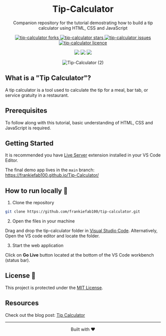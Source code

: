 <div align="center">
 <h1>Tip-Calculator</h1>
 <p>Companion repository for the tutorial demostrating how to build a tip calculator using HTML, CSS and JavaScript</p>

<p align="center">
<a href="https://github.com/frankiefab100/tip-calculator/fork" target="blank">
<img src="https://img.shields.io/github/forks/frankiefab100/tip-calculator?style=flat-square" alt="tip-calculator forks"/>
</a>
<a href="https://github.com/frankiefab100/tip-calculator/stargazers" target="blank">
<img src="https://img.shields.io/github/stars/frankiefab100/tip-calculator?style=flat-square" alt="tip-calculator stars"/>
</a>
<a href="https://github.com/frankiefab100/tip-calculator/issues" target="blank">
<img src="https://img.shields.io/github/issues/frankiefab100/tip-calculator?style=flat-square" alt="tip-calculator issues"/>
</a>
<a href="https://github.com/frankiefab100/tip-calculator/blob/main/LICENSE" target="blank">
<img src="https://img.shields.io/github/license/frankiefab100/tip-calculator?style=flat-square" alt="tip-calculator licence" />
</a>
</p>

<p>
<img src="https://img.shields.io/badge/HTML5-E34F26?style=for-the-badge&logo=html5&logoColor=white">
<img src="https://img.shields.io/badge/CSS3-1572B6?style=for-the-badge&logo=css3&logoColor=white">
<img src="https://img.shields.io/badge/JavaScript-323330?style=for-the-badge&logo=javascript&logoColor=F7DF1E">
</p>
 
 ![Tip-Calculator (2)](https://user-images.githubusercontent.com/46662771/211972696-229ed1ca-92d3-414c-afb3-7814fc158c83.png)
</div>


## What is a "Tip Calculator"?
A tip calculator is a tool used to calculate the tip for a meal, bar tab, or service gratuity in a restaurant.

## Prerequisites

To follow along with this tutorial, basic understanding of HTML, CSS and JavaScript is required.

## Getting Started
It is recommended you have [Live Server](https://marketplace.visualstudio.com/items?itemName=ritwickdey.LiveServer) extension installed in your VS Code Editor.

The final demo app lives in the `main` branch: <https://frankiefab100.github.io/Tip-Calculator/>


## How to run locally 🚀

1. Clone the repository

```BASH
git clone https://github.com/frankiefab100/tip-calculator.git
```

2. Open the files in your machine

Drag and drop the tip-calculator folder in [Visual Studio Code](https://code.visualstudio.com/). Alternatively, Open the VS code editor and locate the folder.

3. Start the web application

Click on **Go Live** button located at the bottom of the VS Code workbench (status bar).


## License 📜
This project is protected under the [MIT License](./License).


## Resources

Check out the blog post: [Tip Calculator](https://frankiefab.hashnode.dev/)

<hr>
<p align="center">
Built with ❤️
</p>

